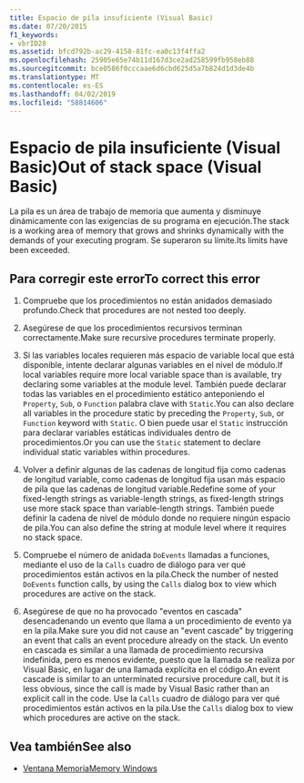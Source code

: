 ```yaml
---
title: Espacio de pila insuficiente (Visual Basic)
ms.date: 07/20/2015
f1_keywords:
- vbrID28
ms.assetid: bfcd792b-ac29-4158-81fc-ea0c13f4ffa2
ms.openlocfilehash: 25905e65e74b11d167d3ce2ad258599fb958eb88
ms.sourcegitcommit: bce0586f0cccaae6d6cbd625d5a7b824d1d3de4b
ms.translationtype: MT
ms.contentlocale: es-ES
ms.lasthandoff: 04/02/2019
ms.locfileid: "58814606"
---
```

# <a name="out-of-stack-space-visual-basic"></a><span data-ttu-id="4befc-102">Espacio de pila insuficiente (Visual Basic)</span><span class="sxs-lookup"><span data-stu-id="4befc-102">Out of stack space (Visual Basic)</span></span>
<span data-ttu-id="4befc-103">La pila es un área de trabajo de memoria que aumenta y disminuye dinámicamente con las exigencias de su programa en ejecución.</span><span class="sxs-lookup"><span data-stu-id="4befc-103">The stack is a working area of memory that grows and shrinks dynamically with the demands of your executing program.</span></span> <span data-ttu-id="4befc-104">Se superaron su límite.</span><span class="sxs-lookup"><span data-stu-id="4befc-104">Its limits have been exceeded.</span></span>  
  
## <a name="to-correct-this-error"></a><span data-ttu-id="4befc-105">Para corregir este error</span><span class="sxs-lookup"><span data-stu-id="4befc-105">To correct this error</span></span>  
  
1.  <span data-ttu-id="4befc-106">Compruebe que los procedimientos no están anidados demasiado profundo.</span><span class="sxs-lookup"><span data-stu-id="4befc-106">Check that procedures are not nested too deeply.</span></span>  
  
2.  <span data-ttu-id="4befc-107">Asegúrese de que los procedimientos recursivos terminan correctamente.</span><span class="sxs-lookup"><span data-stu-id="4befc-107">Make sure recursive procedures terminate properly.</span></span>  
  
3.  <span data-ttu-id="4befc-108">Si las variables locales requieren más espacio de variable local que está disponible, intente declarar algunas variables en el nivel de módulo.</span><span class="sxs-lookup"><span data-stu-id="4befc-108">If local variables require more local variable space than is available, try declaring some variables at the module level.</span></span> <span data-ttu-id="4befc-109">También puede declarar todas las variables en el procedimiento estático anteponiendo el `Property`, `Sub`, o `Function` palabra clave with `Static`.</span><span class="sxs-lookup"><span data-stu-id="4befc-109">You can also declare all variables in the procedure static by preceding the `Property`, `Sub`, or `Function` keyword with `Static`.</span></span> <span data-ttu-id="4befc-110">O bien puede usar el `Static` instrucción para declarar variables estáticas individuales dentro de procedimientos.</span><span class="sxs-lookup"><span data-stu-id="4befc-110">Or you can use the `Static` statement to declare individual static variables within procedures.</span></span>  
  
4.  <span data-ttu-id="4befc-111">Volver a definir algunas de las cadenas de longitud fija como cadenas de longitud variable, como cadenas de longitud fija usan más espacio de pila que las cadenas de longitud variable.</span><span class="sxs-lookup"><span data-stu-id="4befc-111">Redefine some of your fixed-length strings as variable-length strings, as fixed-length strings use more stack space than variable-length strings.</span></span> <span data-ttu-id="4befc-112">También puede definir la cadena de nivel de módulo donde no requiere ningún espacio de pila.</span><span class="sxs-lookup"><span data-stu-id="4befc-112">You can also define the string at module level where it requires no stack space.</span></span>  
  
5.  <span data-ttu-id="4befc-113">Compruebe el número de anidada `DoEvents` llamadas a funciones, mediante el uso de la `Calls` cuadro de diálogo para ver qué procedimientos están activos en la pila.</span><span class="sxs-lookup"><span data-stu-id="4befc-113">Check the number of nested `DoEvents` function calls, by using the `Calls` dialog box to view which procedures are active on the stack.</span></span>  
  
6.  <span data-ttu-id="4befc-114">Asegúrese de que no ha provocado "eventos en cascada" desencadenando un evento que llama a un procedimiento de evento ya en la pila.</span><span class="sxs-lookup"><span data-stu-id="4befc-114">Make sure you did not cause an "event cascade" by triggering an event that calls an event procedure already on the stack.</span></span> <span data-ttu-id="4befc-115">Un evento en cascada es similar a una llamada de procedimiento recursiva indefinida, pero es menos evidente, puesto que la llamada se realiza por Visual Basic, en lugar de una llamada explícita en el código.</span><span class="sxs-lookup"><span data-stu-id="4befc-115">An event cascade is similar to an unterminated recursive procedure call, but it is less obvious, since the call is made by Visual Basic rather than an explicit call in the code.</span></span> <span data-ttu-id="4befc-116">Use la `Calls` cuadro de diálogo para ver qué procedimientos están activos en la pila.</span><span class="sxs-lookup"><span data-stu-id="4befc-116">Use the `Calls` dialog box to view which procedures are active on the stack.</span></span>  
  
## <a name="see-also"></a><span data-ttu-id="4befc-117">Vea también</span><span class="sxs-lookup"><span data-stu-id="4befc-117">See also</span></span>

- [<span data-ttu-id="4befc-118">Ventana Memoria</span><span class="sxs-lookup"><span data-stu-id="4befc-118">Memory Windows</span></span>](/visualstudio/debugger/memory-windows)
